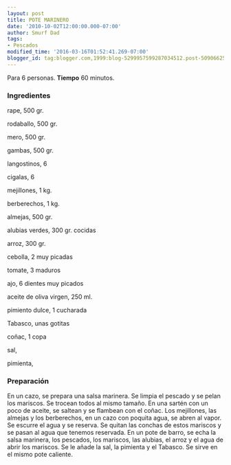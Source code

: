```yaml
---
layout: post
title: POTE MARINERO
date: '2010-10-02T12:00:00.000-07:00'
author: Smurf Dad
tags:
- Pescados
modified_time: '2016-03-16T01:52:41.269-07:00'
blogger_id: tag:blogger.com,1999:blog-5299957599287034512.post-509066257747727605
---
```


Para 6 personas.
<b>Tiempo</b> 60 minutos.

<h3>Ingredientes</h3>

rape, 500 gr.

rodaballo, 500 gr.

mero, 500 gr.

gambas, 500 gr.

langostinos, 6

cigalas, 6

mejillones, 1 kg.

berberechos, 1 kg.

almejas, 500 gr.

alubias verdes, 300 gr. cocidas

arroz, 300 gr.

cebolla, 2 muy picadas

tomate, 3 maduros

ajo, 6 dientes muy picados

aceite de oliva virgen, 250 ml.

pimiento dulce, 1 cucharada

Tabasco, unas gotitas

coñac, 1 copa

sal,

pimienta,

<h3>Preparación</h3>

En un cazo, se prepara una salsa marinera. Se limpia el pescado y se pelan los mariscos. Se trocean todos al mismo tamaño. En una sartén con un poco de aceite, se saltean y se flambean con el coñac. Los mejillones, las almejas y los berberechos, en un cazo con poquita agua, se abren al vapor. Se escurre el agua y se reserva. Se quitan las conchas de estos mariscos y se pasan al agua que tenemos reservada. En un pote de barro, se echa la salsa marinera, los pescados, los mariscos, las alubias, el arroz y el agua de abrir los mariscos. Se le añade la sal, la pimienta y el Tabasco. Se sirve en el mismo pote caliente.

